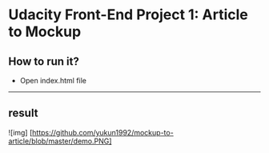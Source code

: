 # Udacity Front-End Project 1: Article to Mockup

## How to run it?

* Open index.html file 
---------------------------------
## result
![img] [https://github.com/yukun1992/mockup-to-article/blob/master/demo.PNG]


